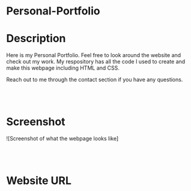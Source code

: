 # Personal-Portfolio
# Description
Here is my Personal Portfolio. Feel free to look around the website and check out my work. My respository has all the code I used to create and make this webpage including HTML and CSS.

Reach out to me through the contact section if you have any questions.

<br></br>

# Screenshot
![Screenshot of what the webpage looks like]

<br></br>

# Website URL
